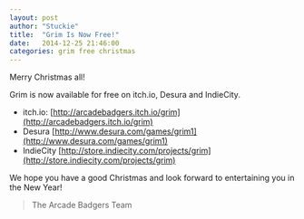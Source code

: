 ```yaml
---
layout: post
author: "Stuckie"
title:  "Grim Is Now Free!"
date:   2014-12-25 21:46:00
categories: grim free christmas
---
```


Merry Christmas all!

Grim is now available for free on itch.io, Desura and IndieCity.

* itch.io: [http://arcadebadgers.itch.io/grim](http://arcadebadgers.itch.io/grim)
* Desura [http://www.desura.com/games/grim1](http://www.desura.com/games/grim1)
* IndieCity [http://store.indiecity.com/projects/grim](http://store.indiecity.com/projects/grim)

We hope you have a good Christmas and look forward to entertaining you in the New Year!

> The Arcade Badgers Team